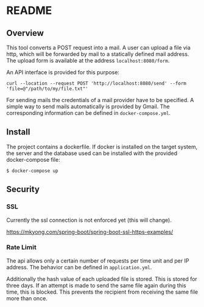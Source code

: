# README

## Overview
This tool converts a POST request into a mail.
A user can upload a file via http,
which will be forwarded by mail to a statically defined mail address.
The upload form is available at the address `localhost:8080/form`.

An API interface is provided for this purpose: 
```shell
curl --location --request POST 'http://localhost:8080/send' --form 'file=@"/path/to/my/file.txt"'
```

For sending mails the credentials of a mail provider have to be specified.
A simple way to send mails automatically is provided by Gmail. 
The corresponding information can be defined in `docker-compose.yml`.

## Install
The project contains a dockerfile.
If docker is installed on the target system,
the server and the database used can be installed with the provided docker-compose file:
```shell
$ docker-compose up
```

## Security
### SSL
Currently the ssl connection is not enforced yet (this will change).

https://mkyong.com/spring-boot/spring-boot-ssl-https-examples/

### Rate Limit
The api allows only a certain number of requests per time unit and per IP address.
The behavior can be defined in `application.yml`.


Additionally the hash value of each uploaded file is stored.
This is stored for three days.
If an attempt is made to send the same file again during this time, this is blocked.
This prevents the recipient from receiving the same file more than once.


